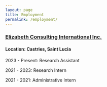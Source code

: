 ```yaml
---
layout: page
title: Employment
permalink: /employment/
---
```


### [Elizabeth Consulting International Inc.](https://www.ec-intl.com)

#### Location: Castries, Saint Lucia

2023 - Present: Research Assistant

2021 - 2023: Research Intern

2021 - 2021: Administrative Intern



